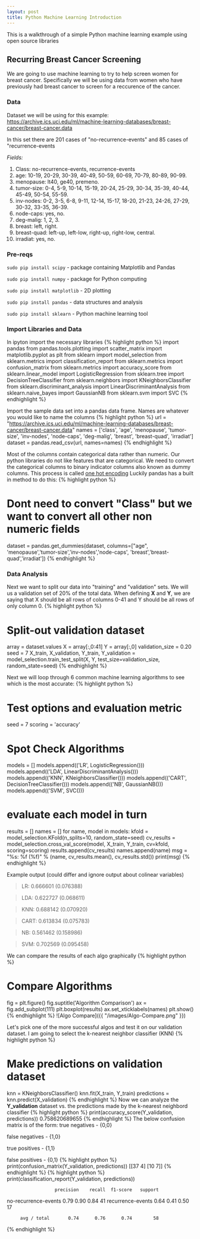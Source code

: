 ```yaml
---
layout: post
title: Python Machine Learning Introduction
---
```


This is a walkthrough of a simple Python machine learning example using open source libraries

## Recurring Breast Cancer Screening ##

We are going to use machine learning to try to help screen women for breast cancer.  Specifically we will be using data from women who have previously had breast cancer to screen for a reccurence of the cancer.

### Data
Dataset we will be using for this example:
https://archive.ics.uci.edu/ml/machine-learning-databases/breast-cancer/breast-cancer.data

In this set there are 201 cases of "no-recurrence-events" and 85 cases of "recurrence-events

*Fields:*
   1. Class: no-recurrence-events, recurrence-events
   2. age: 10-19, 20-29, 30-39, 40-49, 50-59, 60-69, 70-79, 80-89, 90-99.
   3. menopause: lt40, ge40, premeno.
   4. tumor-size: 0-4, 5-9, 10-14, 15-19, 20-24, 25-29, 30-34, 35-39, 40-44, 45-49, 50-54, 55-59.
   5. inv-nodes: 0-2, 3-5, 6-8, 9-11, 12-14, 15-17, 18-20, 21-23, 24-26, 27-29, 30-32, 33-35, 36-39.
   6. node-caps: yes, no.
   7. deg-malig: 1, 2, 3.
   8. breast: left, right.
   9. breast-quad: left-up, left-low, right-up, right-low, central.
  10. irradiat: yes, no.


### Pre-reqs
`sudo pip install scipy` - package containing Matplotlib and Pandas

`sudo pip install numpy` - package for Python computing

`sudo pip install matplotlib` - 2D plotting

`sudo pip install pandas` - data structures and analysis

`sudo pip install sklearn` - Python machine learning tool


### Import Libraries and Data

In ipyton import the necessary libraries
{% highlight python %}
import pandas
from pandas.tools.plotting import scatter_matrix
import matplotlib.pyplot as plt
from sklearn import model_selection
from sklearn.metrics import classification_report
from sklearn.metrics import confusion_matrix
from sklearn.metrics import accuracy_score
from sklearn.linear_model import LogisticRegression
from sklearn.tree import DecisionTreeClassifier
from sklearn.neighbors import KNeighborsClassifier
from sklearn.discriminant_analysis import LinearDiscriminantAnalysis
from sklearn.naive_bayes import GaussianNB
from sklearn.svm import SVC
{% endhighlight %}

Import the sample data set into a pandas data frame.  Names are whatever you would like to name the columns
{% highlight python %}
url = "https://archive.ics.uci.edu/ml/machine-learning-databases/breast-cancer/breast-cancer.data"
names = ['class', 'age', 'menopause', 'tumor-size', 'inv-nodes', 'node-caps', 'deg-malig', 'breast', 'breast-quad', 'irradiat']
dataset = pandas.read_csv(url, names=names)
{% endhighlight %}

Most of the columns contain categorical data rather than numeric.  Our python libraries do not like features that are categorical.
We need to convert the categorical columns to binary indicator columns also known as dummy columns.  This process is called [one hot encoding](https://hackernoon.com/what-is-one-hot-encoding-why-and-when-do-you-have-to-use-it-e3c6186d008f) 
Luckily pandas has a built in method to do this:
{% highlight python %}
# Dont need to convert "Class" but we want to convert all other non numeric fields
dataset = pandas.get_dummies(dataset, columns=["age", 'menopause','tumor-size','inv-nodes','node-caps', 'breast','breast-quad','irradiat'])
{% endhighlight %}

### Data Analysis
Next we want to split our data into "training" and "validation" sets.  We will us a validation set of 20% of the total data.
When defining **X** and **Y**, we are saying that X should be all rows of columns 0-41 and Y should be all rows of only column 0.
{% highlight python %}
# Split-out validation dataset
array = dataset.values
X = array[:,0:41]
Y = array[:,0]
validation_size = 0.20
seed = 7
X_train, X_validation, Y_train, Y_validation = model_selection.train_test_split(X, Y, test_size=validation_size, random_state=seed)
{% endhighlight %}

Next we will loop through 6 common machine learning algorithms to see which is the most accurate:
{% highlight python %}
# Test options and evaluation metric
seed = 7
scoring = 'accuracy'

# Spot Check Algorithms
models = []
models.append(('LR', LogisticRegression()))
models.append(('LDA', LinearDiscriminantAnalysis()))
models.append(('KNN', KNeighborsClassifier()))
models.append(('CART', DecisionTreeClassifier()))
models.append(('NB', GaussianNB()))
models.append(('SVM', SVC()))
# evaluate each model in turn
results = []
names = []
for name, model in models:
	kfold = model_selection.KFold(n_splits=10, random_state=seed)
	cv_results = model_selection.cross_val_score(model, X_train, Y_train, cv=kfold, scoring=scoring)
	results.append(cv_results)
	names.append(name)
	msg = "%s: %f (%f)" % (name, cv_results.mean(), cv_results.std())
	print(msg)
{% endhighlight %}

Example output (could differ and ignore output about colinear variables)

> LR: 0.666601 (0.076388)

> LDA: 0.622727 (0.068611)

> KNN: 0.688142 (0.070920)

> CART: 0.613834 (0.075783)

> NB: 0.561462 (0.158986)

> SVM: 0.702569 (0.095458)


We can compare the results of each algo graphically
{% highlight python %}
# Compare Algorithms
fig = plt.figure()
fig.suptitle('Algorithm Comparison')
ax = fig.add_subplot(111)
plt.boxplot(results)
ax.set_xticklabels(names)
plt.show()
{% endhighlight %}
![Algo Compare]({{ "/images/Algo-Compare.png" }})

Let's pick one of the more successful algos and test it on our validation dataset.  I am going to select the k-nearest neighbor classifier (KNN)
{% highlight python %}
# Make predictions on validation dataset
knn = KNeighborsClassifier()
knn.fit(X_train, Y_train)
predictions = knn.predict(X_validation)
{% endhighlight %}
Now we can analyze the **Y_validation** dataset vs. the predictions made by the k-nearest neighbord classifier
{% highlight python %}
print(accuracy_score(Y_validation, predictions))
0.758620689655
{% endhighlight %}
The below confusion matrix is of the form:
true negatives - {0,0} 

false negatives - {1,0}

true positives - {1,1} 

false positives - {0,1}
{% highlight python %}
print(confusion_matrix(Y_validation, predictions))
[[37  4]
 [10  7]]
{% endhighlight %}
{% highlight python %}
print(classification_report(Y_validation, predictions))

                      precision    recall  f1-score   support

no-recurrence-events       0.79      0.90      0.84        41
   recurrence-events       0.64      0.41      0.50        17

         avg / total       0.74      0.76      0.74        58
{% endhighlight %}
